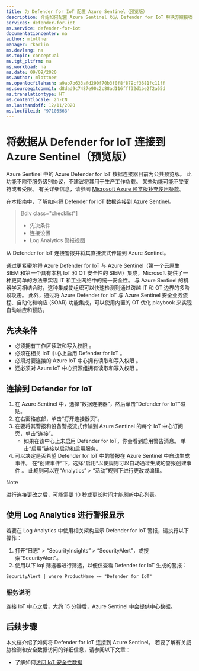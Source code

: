 ```yaml
---
title: 为 Defender for IoT 配置 Azure Sentinel（预览版）
description: 介绍如何配置 Azure Sentinel 以从 Defender for IoT 解决方案接收数据。
services: defender-for-iot
ms.service: defender-for-iot
documentationcenter: na
author: mlottner
manager: rkarlin
ms.devlang: na
ms.topic: conceptual
ms.tgt_pltfrm: na
ms.workload: na
ms.date: 09/09/2020
ms.author: mlottner
ms.openlocfilehash: a9ab7b633afd290f70b3f0f8f879cf3681fc11ff
ms.sourcegitcommit: d8dad9c7487e90c2c88ad116fff32d1be2f2a65d
ms.translationtype: HT
ms.contentlocale: zh-CN
ms.lasthandoff: 12/11/2020
ms.locfileid: "97105563"
---
```

# <a name="connect-your-data-from-defender-for-iot-to-azure-sentinel-preview"></a>将数据从 Defender for IoT 连接到 Azure Sentinel（预览版）

Azure Sentinel 中的 Azure Defender for IoT 数据连接器目前为公共预览版。 此功能不附带服务级别协议，不建议将其用于生产工作负载。 某些功能可能不受支持或者受限。 有关详细信息，请参阅 [Microsoft Azure 预览版补充使用条款](https://azure.microsoft.com/en-us/support/legal/preview-supplemental-terms/)。

在本指南中，了解如何将 Defender for IoT 数据连接到 Azure Sentinel。

> [!div class="checklist"]
> * 先决条件
> * 连接设置
> * Log Analytics 警报视图

从 Defender for IoT 连接警报并将其直接流式传输到 Azure Sentinel。

通过更紧密地将 Azure Defender for IoT 与 Azure Sentinel（第一个云原生 SIEM 和第一个具有本机 IoT 和 OT 安全性的 SIEM）集成，Microsoft 提供了一种更简单的方法来实现 IT 和工业网络中的统一安全性。 与 Azure Sentinel 的机器学习相结合时，这种集成使组织可以快速检测到通过跨越 IT 和 OT 边界的多阶段攻击。 此外，通过将 Azure Defender for IoT 与 Azure Sentinel 安全业务流程、自动化和响应 (SOAR) 功能集成，可以使用内置的 OT 优化 playbook 来实现自动响应和预防。 

## <a name="prerequisites"></a>先决条件

- 必须拥有工作区读取和写入权限 。
- 必须在相关 IoT 中心上启用 Defender for IoT 。
- 必须对要连接的 Azure IoT 中心拥有读取和写入权限  。
- 还必须对 Azure IoT 中心资源组拥有读取和写入权限  。


## <a name="connect-to-defender-for-iot"></a>连接到 Defender for IoT

1. 在 Azure Sentinel 中，选择“数据连接器”，然后单击“Defender for IoT”磁贴。
1. 在右窗格底部，单击“打开连接器页”。
1. 在要将其警报和设备警报流式传输到 Azure Sentinel 的每个 IoT 中心订阅旁，单击“连接”。
    - 如果在该中心上未启用 Defender for IoT，你会看到启用警告消息。 单击“启用”链接以启动和启用服务。
1. 可以决定是否希望 Defender for IoT 中的警报在 Azure Sentinel 中自动生成事件。 在“创建事件”下，选择“启用”以使规则可以自动通过生成的警报创建事件 。  此规则可以在“Analytics” > “活动”规则下进行更改或编辑。

> [!NOTE]
>进行连接更改之后，可能需要 10 秒或更长时间才能刷新中心列表。

## <a name="using-log-analytics-for-alert-display"></a>使用 Log Analytics 进行警报显示

若要在 Log Analytics 中使用相关架构显示 Defender for IoT 警报，请执行以下操作：

1. 打开“日志” > “SecurityInsights” > “SecurityAlert”，或搜索“SecurityAlert”。
1. 使用以下 kql 筛选器进行筛选，以便仅查看 Defender for IoT 生成的警报：

```kusto
SecurityAlert | where ProductName == "Defender for IoT"
```

### <a name="service-notes"></a>服务说明

连接 IoT 中心之后，大约 15 分钟后，Azure Sentinel 中会提供中心数据。

## <a name="next-steps"></a>后续步骤

本文档介绍了如何将 Defender for IoT 连接到 Azure Sentinel。 若要了解有关威胁检测和安全数据访问的详细信息，请参阅以下文章：


- 了解如何[访问 IoT 安全性数据](how-to-security-data-access.md)

